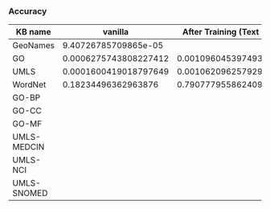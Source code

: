 ### Accuracy
| KB name    | vanilla                | After Training (Text Clf.)    | GPT-Inference
|------------|------------------------|-------------------------------|--------------
| GeoNames   | 9.40726785709865e-05   |                               |
| GO         | 0.0006275743808227412  | 0.0010960453974932381         |
| UMLS       | 0.0001600419018797649  | 0.0010620962579293487         |
| WordNet    | 0.18234496362963876    | 0.7907779558624091            | 0.8987328405
| GO-BP      |                        |                               | 0.0880814704
| GO-CC      |                        |                               | 0.2177946831
| GO-MF      |                        |                               | 0.1417568528
| UMLS-MEDCIN|                        |                               | 0.4566059389
| UMLS-NCI   |                        |                               | 0.1691321309
| UMLS-SNOMED|                        |                               | 0.4746609365

